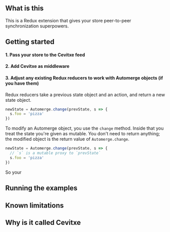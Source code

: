 ## What is this

This is a Redux extension that gives your store peer-to-peer synchronization superpowers.

## Getting started

#### 1. Pass your store to the Cevitxe feed

#### 2. Add Cevitxe as middleware

#### 3. Adjust any existing Redux reducers to work with Automerge objects (if you have them)

Redux reducers take a previous state object and an action, and return a new state object.

```typescript
newState = Automerge.change(prevState, s => {
  s.foo = 'pizza'
})
```

To modify an Automerge object, you use the `change` method. Inside that you treat the state you're given as mutable. You don't need to return anything; the modified object is the return value of `Automerge.change`.

```typescript
newState = Automerge.change(prevState, s => {
  // `s` is a mutable proxy to `prevState`
  s.foo = 'pizza'
})
```

So your 


## Running the examples

## Known limitations

## Why is it called Cevitxe
